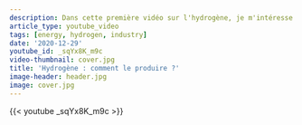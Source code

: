 ```yaml
---
description: Dans cette première vidéo sur l'hydrogène, je m'intéresse à sa production. Après un rapide détour par l'hydrogène naturel, je détaille la production à partir de ressources fossiles très majoritaire aujourd'hui. Je parle ensuite de l'électrolyse (on reviendra dessus dans la prochaine vidéo sur l'hydrogène). Puis, j'expose le sujet de la capture et séquestration de carbone qui est très présent dans les documents scientifiques traitant de l'hydrogène. Enfin, je me penche sur des modes de production moins matures mais avec du potentiel (craquage du méthane, cycles thermochimiques... etc).
article_type: youtube_video
tags: [energy, hydrogen, industry]
date: '2020-12-29'
youtube_id: _sqYx8K_m9c
video-thumbnail: cover.jpg
title: 'Hydrogène : comment le produire ?'
image-header: header.jpg
image: cover.jpg
---
```


{{< youtube _sqYx8K_m9c >}}
